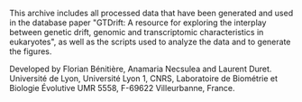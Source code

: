 This archive includes all processed data that have been generated and used in the database paper "GTDrift: A resource for exploring the interplay between genetic drift, genomic and transcriptomic characteristics in eukaryotes", as well as the scripts used to analyze the data and to generate the figures.

Developed by Florian Bénitière, Anamaria Necsulea and Laurent Duret. Université de Lyon, Université Lyon 1, CNRS, Laboratoire de Biométrie et Biologie Évolutive UMR 5558, F-69622 Villeurbanne, France.

